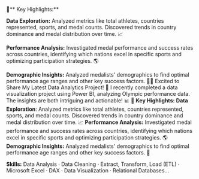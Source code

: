 🎯** Key Highlights:**

**Data Exploration:** Analyzed metrics like total athletes, countries represented, sports, and medal counts. Discovered trends in country dominance and medal distribution over time. 📈

**Performance Analysis:** Investigated medal performance and success rates across countries, identifying which nations excel in specific sports and optimizing participation strategies. 🌎

**Demographic Insights:** Analyzed medalists' demographics to find optimal performance age ranges and other key success factors.
👥🚀 Excited to Share My Latest Data Analytics Project! 🚀 
I recently completed a data visualization project using Power BI, analyzing Olympic performance data. The insights are both intriguing and actionable! 📊 🎯 
**Key Highlights:**
**Data Exploration**: Analyzed metrics like total athletes, countries represented, sports, and medal counts. Discovered trends in country dominance and medal distribution over time. 📈 
**Performance Analysis:** Investigated medal performance and success rates across countries, identifying which nations excel in specific sports and optimizing participation strategies. 🌎**Demographic Insights:** Analyzed medalists' demographics to find optimal performance age ranges and other key success factors. 👥

**Skills:** Data Analysis · Data Cleaning · Extract, Transform, Load (ETL) · Microsoft Excel · DAX · Data Visualization · Relational Databases...
